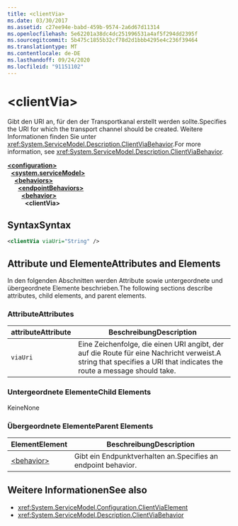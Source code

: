 ```yaml
---
title: <clientVia>
ms.date: 03/30/2017
ms.assetid: c27ee94e-babd-459b-9574-2a6d67d11314
ms.openlocfilehash: 5e62201a38dc4dc251996531a4af5f294dd2395f
ms.sourcegitcommit: 5b475c1855b32cf78d2d1bbb4295e4c236f39464
ms.translationtype: MT
ms.contentlocale: de-DE
ms.lasthandoff: 09/24/2020
ms.locfileid: "91151102"
---
```

# \<clientVia>

<span data-ttu-id="8e52c-101">Gibt den URI an, für den der Transportkanal erstellt werden sollte.</span><span class="sxs-lookup"><span data-stu-id="8e52c-101">Specifies the URI for which the transport channel should be created.</span></span> <span data-ttu-id="8e52c-102">Weitere Informationen finden Sie unter <xref:System.ServiceModel.Description.ClientViaBehavior>.</span><span class="sxs-lookup"><span data-stu-id="8e52c-102">For more information, see <xref:System.ServiceModel.Description.ClientViaBehavior>.</span></span>  
  
[**\<configuration>**](../configuration-element.md)\
&nbsp;&nbsp;[**\<system.serviceModel>**](system-servicemodel.md)\
&nbsp;&nbsp;&nbsp;&nbsp;[**\<behaviors>**](behaviors.md)\
&nbsp;&nbsp;&nbsp;&nbsp;&nbsp;&nbsp;[**\<endpointBehaviors>**](endpointbehaviors.md)\
&nbsp;&nbsp;&nbsp;&nbsp;&nbsp;&nbsp;&nbsp;&nbsp;[**\<behavior>**](behavior-of-endpointbehaviors.md)\
&nbsp;&nbsp;&nbsp;&nbsp;&nbsp;&nbsp;&nbsp;&nbsp;&nbsp;&nbsp;**\<clientVia>**  
  
## <a name="syntax"></a><span data-ttu-id="8e52c-103">Syntax</span><span class="sxs-lookup"><span data-stu-id="8e52c-103">Syntax</span></span>  
  
```xml  
<clientVia viaUri="String" />
```  
  
## <a name="attributes-and-elements"></a><span data-ttu-id="8e52c-104">Attribute und Elemente</span><span class="sxs-lookup"><span data-stu-id="8e52c-104">Attributes and Elements</span></span>  

 <span data-ttu-id="8e52c-105">In den folgenden Abschnitten werden Attribute sowie untergeordnete und übergeordnete Elemente beschrieben.</span><span class="sxs-lookup"><span data-stu-id="8e52c-105">The following sections describe attributes, child elements, and parent elements.</span></span>  
  
### <a name="attributes"></a><span data-ttu-id="8e52c-106">Attribute</span><span class="sxs-lookup"><span data-stu-id="8e52c-106">Attributes</span></span>  
  
|<span data-ttu-id="8e52c-107">attribute</span><span class="sxs-lookup"><span data-stu-id="8e52c-107">Attribute</span></span>|<span data-ttu-id="8e52c-108">Beschreibung</span><span class="sxs-lookup"><span data-stu-id="8e52c-108">Description</span></span>|  
|---------------|-----------------|  
|`viaUri`|<span data-ttu-id="8e52c-109">Eine Zeichenfolge, die einen URI angibt, der auf die Route für eine Nachricht verweist.</span><span class="sxs-lookup"><span data-stu-id="8e52c-109">A string that specifies a URI that indicates the route a message should take.</span></span>|  
  
### <a name="child-elements"></a><span data-ttu-id="8e52c-110">Untergeordnete Elemente</span><span class="sxs-lookup"><span data-stu-id="8e52c-110">Child Elements</span></span>  

 <span data-ttu-id="8e52c-111">Keine</span><span class="sxs-lookup"><span data-stu-id="8e52c-111">None</span></span>  
  
### <a name="parent-elements"></a><span data-ttu-id="8e52c-112">Übergeordnete Elemente</span><span class="sxs-lookup"><span data-stu-id="8e52c-112">Parent Elements</span></span>  
  
|<span data-ttu-id="8e52c-113">Element</span><span class="sxs-lookup"><span data-stu-id="8e52c-113">Element</span></span>|<span data-ttu-id="8e52c-114">Beschreibung</span><span class="sxs-lookup"><span data-stu-id="8e52c-114">Description</span></span>|  
|-------------|-----------------|  
|[\<behavior>](behavior-of-endpointbehaviors.md)|<span data-ttu-id="8e52c-115">Gibt ein Endpunktverhalten an.</span><span class="sxs-lookup"><span data-stu-id="8e52c-115">Specifies an endpoint behavior.</span></span>|  
  
## <a name="see-also"></a><span data-ttu-id="8e52c-116">Weitere Informationen</span><span class="sxs-lookup"><span data-stu-id="8e52c-116">See also</span></span>

- <xref:System.ServiceModel.Configuration.ClientViaElement>
- <xref:System.ServiceModel.Description.ClientViaBehavior>
